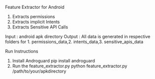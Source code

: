 
Feature Extractor for Android 
1) Extracts permissions
2) Extracts implicit Intents
3) Extracts Sensitive API Calls

Input : android apk directory
Output : All data is generated in respective folders for 1. permissions_data,2. intents_data,3. sensitive_apis_data

Run Instructions
1) Install Androguard
   pip install androguard
2) Run the feature_extractor.py
   python feature_extractor.py  /path/to/your/apkdirectory